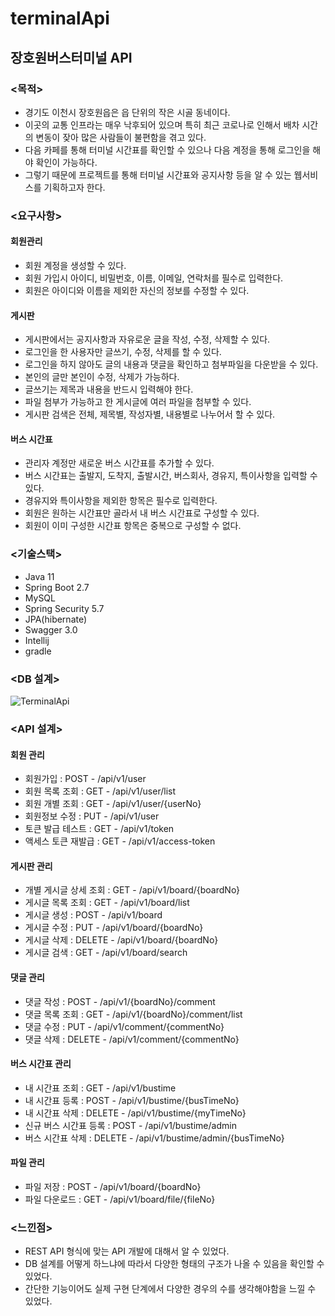 # terminalApi

## 장호원버스터미널 API 


### <목적>

 - 경기도 이천시 장호원읍은 읍 단위의 작은 시골 동네이다.
 - 이곳의 교통 인프라는 매우 낙후되어 있으며 특히 최근 코로나로 인해서 배차 시간의 변동이 잦아 많은 사람들이 불편함을 겪고 있다.
 - 다음 카페를 통해 터미널 시간표를 확인할 수 있으나 다음 계정을 통해 로그인을 해야 확인이 가능하다.
 - 그렇기 때문에 프로젝트를 통해 터미널 시간표와 공지사항 등을 알 수 있는 웹서비스를 기획하고자 한다.


### <요구사항>

#### 회원관리

 - 회원 계정을 생성할 수 있다.
 - 회원 가입시 아이디, 비밀번호, 이름, 이메일, 연락처를 필수로 입력한다.
 - 회원은 아이디와 이름을 제외한 자신의 정보를 수정할 수 있다.


#### 게시판

 - 게시판에서는 공지사항과 자유로운 글을 작성, 수정, 삭제할 수 있다.
 - 로그인을 한 사용자만 글쓰기, 수정, 삭제를 할 수 있다.
 - 로그인을 하지 않아도 글의 내용과 댓글을 확인하고 첨부파일을 다운받을 수 있다.
 - 본인의 글만 본인이 수정, 삭제가 가능하다.
 - 글쓰기는 제목과 내용을 반드시 입력해야 한다.
 - 파일 첨부가 가능하고 한 게시글에 여러 파일을 첨부할 수 있다.
 - 게시판 검색은 전체, 제목별, 작성자별, 내용별로 나누어서 할 수 있다.


#### 버스 시간표

 - 관리자 계정만 새로운 버스 시간표를 추가할 수 있다.
 - 버스 시간표는 출발지, 도착지, 출발시간, 버스회사, 경유지, 특이사항을 입력할 수 있다.
 - 경유지와 특이사항을 제외한 항목은 필수로 입력한다.
 - 회원은 원하는 시간표만 골라서 내 버스 시간표로 구성할 수 있다.
 - 회원이 이미 구성한 시간표 항목은 중복으로 구성할 수 없다.


### <기술스택>

 - Java 11
 - Spring Boot 2.7
 - MySQL
 - Spring Security 5.7
 - JPA(hibernate)
 - Swagger 3.0
 - Intellij
 - gradle


### <DB 설계>

![TerminalApi](https://user-images.githubusercontent.com/93370148/174256247-db71aa99-83a2-4327-b40d-bb160c3acbb8.png)



### <API 설계>


#### 회원 관리

 - 회원가입 : POST - /api/v1/user
 - 회원 목록 조회 : GET - /api/v1/user/list
 - 회원 개별 조회 : GET - /api/v1/user/{userNo} 
 - 회원정보 수정 : PUT - /api/v1/user
 - 토큰 발급 테스트 : GET - /api/v1/token
 - 액세스 토큰 재발급 : GET - /api/v1/access-token



#### 게시판 관리

 - 개별 게시글 상세 조회 : GET - /api/v1/board/{boardNo}
 - 게시글 목록 조회 : GET - /api/v1/board/list
 - 게시글 생성 : POST - /api/v1/board
 - 게시글 수정 : PUT - /api/v1/board/{boardNo}
 - 게시글 삭제 : DELETE - /api/v1/board/{boardNo}
 - 게시글 검색 : GET - /api/v1/board/search



#### 댓글 관리

 - 댓글 작성 : POST - /api/v1/{boardNo}/comment
 - 댓글 목록 조회 : GET - /api/v1/{boardNo}/comment/list
 - 댓글 수정 : PUT - /api/v1/comment/{commentNo}
 - 댓글 삭제 : DELETE - /api/v1/comment/{commentNo}



#### 버스 시간표 관리

 - 내 시간표 조회 : GET - /api/v1/bustime 
 - 내 시간표 등록 : POST - /api/v1/bustime/{busTimeNo}
 - 내 시간표 삭제 : DELETE - /api/v1/bustime/{myTimeNo}
 - 신규 버스 시간표 등록 : POST - /api/v1/bustime/admin
 - 버스 시간표 삭제 : DELETE - /api/v1/bustime/admin/{busTimeNo}



#### 파일 관리

 - 파일 저장 : POST - /api/v1/board/{boardNo}
 - 파일 다운로드 : GET - /api/v1/board/file/{fileNo}



### <느낀점>

 - REST API 형식에 맞는 API 개발에 대해서 알 수 있었다.
 - DB 설계를 어떻게 하느냐에 따라서 다양한 형태의 구조가 나올 수 있음을 확인할 수 있었다.
 - 간단한 기능이어도 실제 구현 단계에서 다양한 경우의 수를 생각해야함을 느낄 수 있었다.



